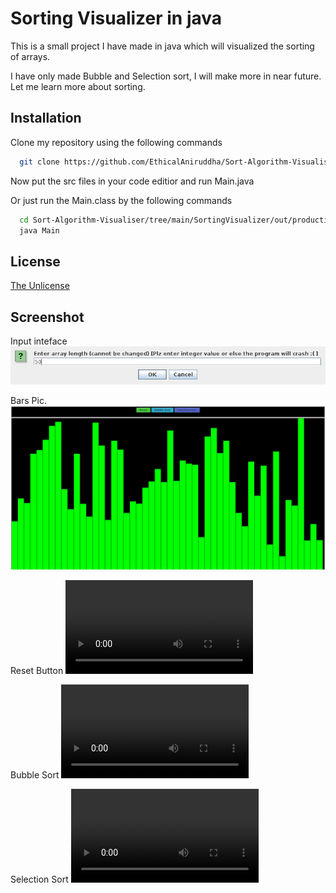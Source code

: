 
# Sorting Visualizer in java

This is a small project I have made in java which will visualized the sorting of arrays.

I have only made Bubble and Selection sort, I will make more in near future.
Let me learn more about sorting.



## Installation

Clone my repository using the following commands

```bash
  git clone https://github.com/EthicalAniruddha/Sort-Algorithm-Visualiser.git 
```

Now put the src files in your code editior and run Main.java

Or just run the Main.class by the following commands
```bash
  cd Sort-Algorithm-Visualiser/tree/main/SortingVisualizer/out/production/SortingVisualizer 
  java Main
```
## License

[The Unlicense](https://choosealicense.com/licenses/unlicense/)


## Screenshot

Input inteface
![Input](https://github.com/EthicalAniruddha/Sort-Algorithm-Visualiser/blob/0c2c4f72b3a6a804d5d86a8f61a8a2cbdcfd168e/Pic/Input.png)


Bars Pic.
![Bar](https://github.com/EthicalAniruddha/Sort-Algorithm-Visualiser/blob/0c2c4f72b3a6a804d5d86a8f61a8a2cbdcfd168e/Pic/Bars.png)

Reset Button
![Reset](https://github.com/EthicalAniruddha/Sort-Algorithm-Visualiser/blob/0c2c4f72b3a6a804d5d86a8f61a8a2cbdcfd168e/Pic/Video/reset.mp4)

Bubble Sort
![Bubble](https://github.com/EthicalAniruddha/Sort-Algorithm-Visualiser/blob/0c2c4f72b3a6a804d5d86a8f61a8a2cbdcfd168e/Pic/Video/bubble.mp4)

Selection Sort
![Selection](https://github.com/EthicalAniruddha/Sort-Algorithm-Visualiser/blob/0c2c4f72b3a6a804d5d86a8f61a8a2cbdcfd168e/Pic/Video/selection.mp4)

